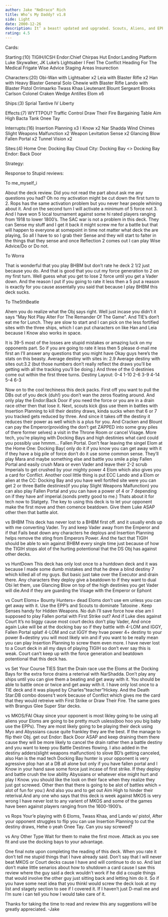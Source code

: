 ```yaml
---
author: Jake "NeDraco" Rich
title: Who’s My Daddy? v1.8
side: Light
date: 2000-12-26
description: It’ a beast! updated and upgraded. Scouts, Aliens, and EPPs oh my! Why is there blood leaking in the whole in my side? Pardon my poetry:)
rating: 4.5
---
```

Cards: 

Starting:(10)
TIGIH/ICSH
Endor:Chief Chirpas Hut
Endor:Landing Platform
Luke Skywalker, JK
Luke&#8217;s Lightsaber
I Feel The Conflict
Heading For The Medical Frigate
Wise Advice
Staging Areas
Insurection

Characters:(20)
Obi-Wan with Lightsaber x2
Leia with Blaster Rifle x2
Han with Heavy Blaster
General Solo
Chewie with Blaster Rifle
Lando with Blaster Pistol
Orrimaarko
Twass Khaa
Lieutenant Blount
Sergeant Brooks Carlson
Colonel Craken
Wedge Antilles
Elom x6

Ships:(3)
Sprial
Tantive IV
Liberty

Effects:(7)
WYTTPOU?
Traffic Control
Draw Their Fire
Bargaining Table
Aim High
Bacta Tank
Onee Tay

Interrupts:(16)
Insertion Planning x3
I Know x2
Nar Shadda Wind Chimes
Slight Weapons Malfunction x2
Weapon Levitation
Sense x2
Glancing Blow
Fallen Portal x2
Tunnel Vision x2

Sites:(4)
Home One: Docking Bay
Cloud City: Docking Bay
<> Docking Bay
Endor: Back Door  

Strategy: 

Response to Stupid reviews:

To me_myself_i

About the deck review. Did you not read the part about ask me any questions you had? Oh no my activation might be cut down the first turn to 2. Rops has the same activation problem but you never hear people whining about it. And on the second turn I will activate a minimum of 5 force not 3. And I have won 5 local tournament against some hi rated players ranging from 1918 to lower 1800’s. The SAC war is not a problem in this deck. They can Sense my stuff and I get it back it might screw me for a battle but that will happen to everyone at somepoint in time not matter what deck the are playing, So all I have to so I grab their Sense and they will start to falter in the things that they sense and once Reflection 2 comes out I can play Wise Advice/Do or Do not.


To Worra

That is wonderful that you play BHBM but don’t rate he deck 2 1/2 just because you do. And that is good that you cut my force generation to 2 on my first turn. Well guess what you get to lose 2 force until you get a Vader down. And the reason I put if you going to rate it less then a 5 put a reason is exactly for you cause assentally you said that because I play BHBM this deck sucks.


To The5thBeatle

Ahem you do realize what the Obj says right. Well just incase you didn’t it says ”May Not Play Alter For The Remander Of The Game”. And TIE’s don’t eat me for Lunch. They are slow to start and I can pick on the less fortified sites with the three ships, which I can put characters on like Han and Leia because I Know also works in space.


It is 39-5 most of the losses are stupid mistakes or amazing luck on my opponents part. So if you are going to rate it less then 5 please d-mail me first an I’ll answer any questions that you might have
Okay guys here’s the stats on this beasty.
Average destiny with sites in: 2.9
Average destiny with sites out:3.2
(but those numbers don’t really reflect the draws you’ll be getting with all the tracking you’ll be doing.) And three of the 0 destinies come out within the first three turns.
Destiny Layout:
0-4
1-10
2-6
3-9
4-14
5-4
6-3

Now on to the cool techiness this deck packs.
First off you want to pull the DBs out of you deck (duh!) you don’t wan the zeros floating around. And only play the Endor:Back Door if you need the force or you are in a drain race other then that lose it.
Next, scouts kick @ss use them in battles with Insertion Planning to kill their destiny draws, kinda sucks when that 6 or 7 you tracked gets reduced by three. And since it takes off the destiny it reduces their power as well which is a plus for you. And Cracken and Blount can pay the Emperor(providing the don’t get ZAPPED into some gray piles of there former selves) a visit in the Throne Room or cancel Visage.
More tech, you’re playing with Docking Bays and high destinies what card could you possibly use hmmm... Fallen Portal. Don’t fear leaving the singel Elom at the Home One: Docking Bay( only do it if you know you can get away with it if they have a big pile of force don’t do it use some common sense. They’ll play Mara and maybe something else and battle you smile a play Fallen Portal and easily crush Mara or even Vader and leave their 2-2 scrub Imperials to get crushed by your mighty power 4 Elom which also gives you a card for Conflict.
Another cool little thing is put ECC Lando and a Elom or alien at the CC: Docking Bay and you have well fortifed site were you can get 2 or three Batlle destinies(if you play Slight Weapons Malfunction) you can also play Fallen Portal and you can have a power of 4 or 7 depending on if they have anf imperial.(sonds pretty good to me.)
Thats about it for tech now to Statgety.
The key to using this deck is to let your opponent make the first move and then comence beatdown. Give them Luke ASAP other then that battle alot.

vs BHBM
This deck has never lost to a BHBM first off. and it usually ends up with me converting Vader. Try and keep Vader away from the Emperor and if that Fails beat down any characters he deploys and Insertion Planning helps remove the sting from Emperors Power. And the fact that TIGIH should be able to win against BHBM every single time just because of how the TIGIH stops alot of the hurting potentional that the DS Obj has against other decks.

vs HuntDown
This deck has only lost once to a huntdown deck and it was because I made some dumb mistakes and that he drew a blind destiny 7 which killed all of my guys. But basic just take over the Executor and drain there. Any characters they deploy give a beatdown to if they want to dual Obi let them, use Glancing Blow on top of the high destinies you get Vader will die.And if they are guarding the Visage with the Emperor or Ephont

vs Court
Eloms+ Bounty Hunters= dead Eloms don’t use em unless you can get away with it. Use the EPP’s and Scouts to dominate Tatooine . Keep Senses handy for Hidden Weapons. No duh I’ll save force how else am I supposed to play Fallen portal with First Strike out? And if Luke dies against Court It’s no biggy cause most court decks don’t play Vader, And once again Luke will be at the docking bay so if they battle with 4-LOM and IGGY, Fallen Portal splat! 4-LOM and cut IGGY they hvae power 4+ destiny to your power 8+destiny you will most likely win and if you want to be really mean you can play Insertion Planning to screw them even more. I have never lost to a Court deck in all my days of playing TIGIH so don’t ever say this is weak. Court can’t keep up with the force generation and beatdown potentional that this deck has.

vs Set Your Course TIES
Start the Drain race use the Eloms at the Docking Bays for the extra force drains a reterival with NarShadda. Don’t play any ships until you can give them a beating and get away with it. You should be able to battle once or twice and get away with it. I have only lost once to a TIE deck and it was played by Charles”teacher”Hickey. And the Death Star:DB combo dosens’t work because of Conflict which gives me the card that they would retreive with First Strike or Draw Their Fire. The same goes with Brangus Glee Super Star decks.

vs MKOS/FAI
Okay since your opponent is most likley going to be using all aliens your Eloms are going to be pretty much usless(boo hoo you big baby use the EPPs). They are most likely going to be playing their deck using Myo and Abyssians cause quite frankley they are the best. If the manage to flip their Obj. get out Endor: Back Door ASAP and keep draining them there cause they will be more likely to cancel the drain rather then a battle destiny and you want to keep you Battle Destines flowing. I also added in the destiny adders(slight weapons malfunction) to slove BD’s getting canceled, also Han is the mad tech Docking Bay hunter is your opponent is very agressive plop han at a DB all alone but only if you have fallen portal and I Know in your hand save some force just incase of first strike. If they deploy and battle crush the low ability Abyssians or whatever else might hurt and play I Know. you should like the look on their face when they realize they just got screwed. Other then that there is going to be alot of battles which = alot of fun for you:) And also you and to get out Aim High to hinder their reterival.And any one who says that this deck is week against MKOS is very wrong I have never lost to any varient of MKOS and some of the games have been against players ranging from the 1600-1900’s.

vs Rops
 Your’e playing with 6 Eloms, Twass Khaa, and Lando w/ pistol, After your opponent struggles to flip you can use Insertion Planning to cut the destiny draws, Hehe o yeah Onee Tay. Can you say screwed?

vs Any Other Type
Wait for them to make the first move. Attack as you see fit and use the docking bays to your advantage.

One final note upon completing the reading of this deck. When you rate it don’t tell me stupid things that I have already said. Don’t say that I will never beat MKOS or Court decks cause I have and will continue to do so.  And last don’t make little senarios about how to shutdown a card cause I saw this review where the guy said a deck wouldn’t work if he did a couple things that would involve the other guy just sitting back and letting him do it. So if you have some neat idea that you thinkl would screw the deck look at my list and stagety section to see if I covered it. If I haven’t just D-mail me and I’m sure i can tell you how I would take care of it.

Thanks for taking the time to read and review this any suggestions will be greatly appreciated.
-Jake

